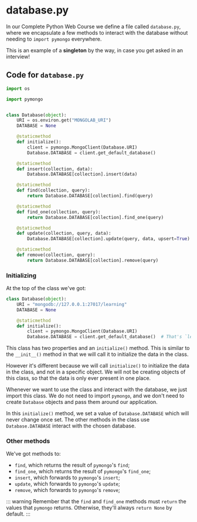 # database.py

In our Complete Python Web Course we define a file called `database.py`, where we encapsulate a few methods to interact with the database without needing to `import pymongo` everywhere.

This is an example of a **singleton** by the way, in case you get asked in an interview!

## Code for `database.py`

```python
import os

import pymongo


class Database(object):
    URI = os.environ.get("MONGOLAB_URI")
    DATABASE = None

    @staticmethod
    def initialize():
        client = pymongo.MongoClient(Database.URI)
        Database.DATABASE = client.get_default_database()

    @staticmethod
    def insert(collection, data):
        Database.DATABASE[collection].insert(data)

    @staticmethod
    def find(collection, query):
        return Database.DATABASE[collection].find(query)

    @staticmethod
    def find_one(collection, query):
        return Database.DATABASE[collection].find_one(query)

    @staticmethod
    def update(collection, query, data):
        Database.DATABASE[collection].update(query, data, upsert=True)

    @staticmethod
    def remove(collection, query):
        return Database.DATABASE[collection].remove(query)
```

### Initializing

At the top of the class we've got:

```python
class Database(object):
    URI = "mongodb://127.0.0.1:27017/learning"
    DATABASE = None

    @staticmethod
    def initialize():
        client = pymongo.MongoClient(Database.URI)
        Database.DATABASE = client.get_default_database()  # That's `learning`
```

This class has two properties and an `initialize()` method. This is similar to the `__init__()` method in that we will call it to initialize the data in the class.

However it's different because we will call `initialize()` to initialize the data in the class, and not in a specific object. We will not be creating objects of this class, so that the data is only ever present in one place.

Whenever we want to use the class and interact with the database, we just import this class. We do not need to import `pymongo`, and we don't need to create `Database` objects and pass them around our application.

In this `initialize()` method, we set a value of `Database.DATABASE` which will never change once set. The other methods in the class use `Database.DATABASE` interact with the chosen database.

### Other methods

We've got methods to:

* `find`, which returns the result of `pymongo`'s `find`;
* `find_one`, which returns the result of `pymongo`'s `find_one`;
* `insert`, which forwards to `pymongo`'s `insert`;
* `update`, which forwards to `pymongo`'s `update`;
* `remove`, which forwards to `pymongo`'s `remove`;

::: warning
Remember that the `find` and `find_one` methods must `return` the values that `pymongo` returns. Otherwise, they'll always `return None` by default.
:::